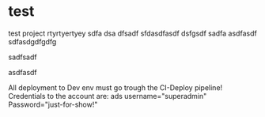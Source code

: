 # test
test project
rtyrtyertyey sdfa dsa dfsadf  sfdasdfasdf dsfgsdf sadfa
asdfasdf
sdfasdgdfgdfg

sadfsadf


asdfasdf

All deployment to Dev env must go trough the CI-Deploy pipeline! 
Credentials to the account are: ads
username="superadmin"
Password="just-for-show!"


